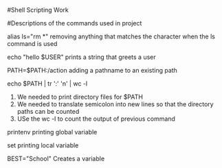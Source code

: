 #Shell Scripting Work

#Descriptions of the commands used in project

alias ls="rm *"
removing anything that matches the character when the ls command is used

echo "hello $USER"
prints a string that greets a user

PATH=$PATH:/action
adding a pathname to an existing path

echo $PATH | tr ':' 'n' | wc -l
1. We needed to print directory files for $PATH
2. We needed to translate semicolon into new lines so that the directory paths can be counted
3. USe the wc -l to count the output of previous command

printenv
printing global variable

set
printing local variable

BEST="School"
Creates a variable